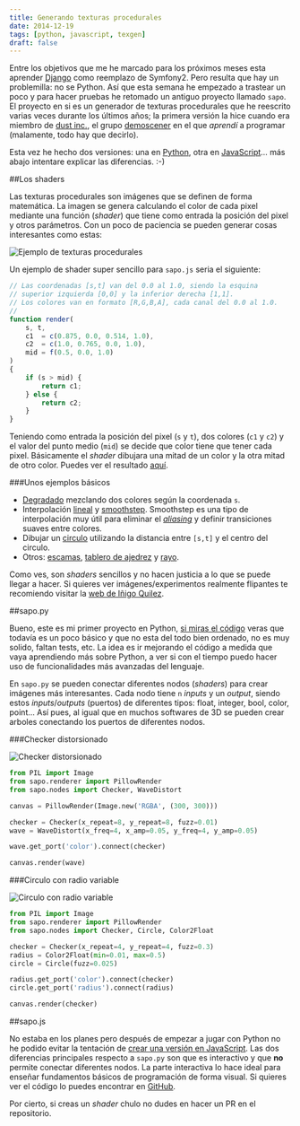 ```yaml
---
title: Generando texturas procedurales
date: 2014-12-19
tags: [python, javascript, texgen]
draft: false
---
```


Entre los objetivos que me he marcado para los próximos meses esta aprender [Django](https://www.djangoproject.com) como reemplazo de Symfony2. Pero resulta que hay un problemilla: no se Python. Así que esta semana he empezado a trastear un poco y para hacer pruebas he retomado un antiguo proyecto llamado `sapo`. El proyecto en si es un generador de texturas procedurales que he reescrito varias veces durante los últimos años; la primera versión la hice cuando era miembro de [dust inc.](http://www.pouet.net/groups.php?which=1361), el grupo [demoscener](http://en.wikipedia.org/wiki/Demoscene) en el que _aprendí_ a programar (malamente, todo hay que decirlo).

Esta vez he hecho dos versiones: una en [Python](https://github.com/doup/sapo.py), otra en [JavaScript](https://github.com/doup/sapo.js)… más abajo intentare explicar las diferencias. :-)

##Los shaders

Las texturas procedurales son imágenes que se definen de forma matemática. La imagen se genera calculando el color de cada pixel mediante una función (_shader_) que tiene como entrada la posición del pixel y otros parámetros. Con un poco de paciencia se pueden generar cosas interesantes como estas:

![Ejemplo de texturas procedurales](/assets/images/sapo-examples.png)

Un ejemplo de shader super sencillo para `sapo.js` seria el siguiente:

```js
// Las coordenadas [s,t] van del 0.0 al 1.0, siendo la esquina
// superior izquierda [0,0] y la inferior derecha [1,1].
// Los colores van en formato [R,G,B,A], cada canal del 0.0 al 1.0.
//
function render(
    s, t,
    c1  = c(0.875, 0.0, 0.514, 1.0),
    c2  = c(1.0, 0.765, 0.0, 1.0),
    mid = f(0.5, 0.0, 1.0)
)
{
    if (s > mid) {
        return c1;
    } else {
        return c2;
    }
}
```

Teniendo como entrada la posición del pixel (`s` y `t`), dos colores (`c1` y `c2`) y el valor del punto medio (`mid`) se decide que color tiene que tener cada pixel. Básicamente el _shader_ dibujara una mitad de un color y la otra mitad de otro color. Puedes ver el resultado [aquí](http://doup.github.io/sapo.js/#halves.js).

###Unos ejemplos básicos

- [Degradado](http://doup.github.io/sapo.js/#gradient.js) mezclando dos colores según la coordenada `s`.
- Interpolación [lineal](http://doup.github.io/sapo.js/#lerp.js) y [smoothstep](http://doup.github.io/sapo.js/#smoothstep.js). Smoothstep es una tipo de interpolación muy útil para eliminar el [_aliasing_](http://es.wikipedia.org/wiki/Antialiasing) y definir transiciones suaves entre colores.
- Dibujar un [circulo](http://doup.github.io/sapo.js/#circle.js) utilizando la distancia entre `[s,t]` y el centro del circulo.
- Otros: [escamas](http://doup.github.io/sapo.js/#scales.js), [tablero de ajedrez](http://doup.github.io/sapo.js/#checker.js) y [rayo](http://doup.github.io/sapo.js/#beam.js).

Como ves, son _shaders_ sencillos y no hacen justicia a lo que se puede llegar a hacer. Si quieres ver imágenes/experimentos realmente flipantes te recomiendo visitar la [web de Iñigo Quilez](http://www.iquilezles.org).

##sapo.py

Bueno, este es mi primer proyecto en Python, [si miras el código](https://github.com/doup/sapo.py) veras que todavía es un poco básico y que no esta del todo bien ordenado, no es muy solido, faltan tests, etc. La idea es ir mejorando el código a medida que vaya aprendiendo más sobre Python, a ver si con el tiempo puedo hacer uso de funcionalidades más avanzadas del lenguaje.

En `sapo.py` se pueden conectar diferentes nodos (_shaders_) para crear imágenes más interesantes. Cada nodo tiene `n` _inputs_ y un _output_, siendo estos _inputs_/_outputs_ (puertos) de diferentes tipos: float, integer, bool, color, point… Así pues, al igual que en muchos softwares de 3D se pueden crear arboles conectando los puertos de diferentes nodos.

###Checker distorsionado

![Checker distorsionado](/assets/images/sapo-nodes-wavedistort.png)

```python
from PIL import Image
from sapo.renderer import PillowRender
from sapo.nodes import Checker, WaveDistort

canvas = PillowRender(Image.new('RGBA', (300, 300)))

checker = Checker(x_repeat=8, y_repeat=8, fuzz=0.01)
wave = WaveDistort(x_freq=4, x_amp=0.05, y_freq=4, y_amp=0.05)

wave.get_port('color').connect(checker)

canvas.render(wave)
```

###Circulo con radio variable

![Circulo con radio variable](/assets/images/sapo-nodes-circle.png)

```python
from PIL import Image
from sapo.renderer import PillowRender
from sapo.nodes import Checker, Circle, Color2Float

checker = Checker(x_repeat=4, y_repeat=4, fuzz=0.3)
radius = Color2Float(min=0.01, max=0.5)
circle = Circle(fuzz=0.025)

radius.get_port('color').connect(checker)
circle.get_port('radius').connect(radius)

canvas.render(checker)
```

##sapo.js

No estaba en los planes pero después de empezar a jugar con Python no he podido evitar la tentación de [crear una versión en JavaScript](http://doup.github.io/sapo.js). Las dos diferencias principales respecto a `sapo.py` son que es interactivo y que **no** permite conectar diferentes nodos. La parte interactiva lo hace ideal para enseñar fundamentos básicos de programación de forma visual. Si quieres ver el código lo puedes encontrar en [GitHub](https://github.com/doup/sapo.js).

Por cierto, si creas un _shader_ chulo no dudes en hacer un PR en el repositorio.

